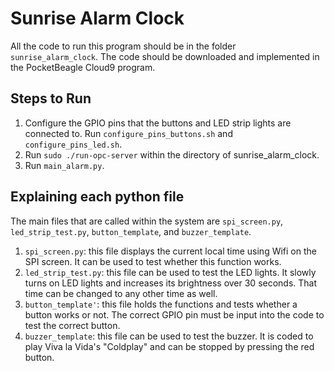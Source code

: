 # Sunrise Alarm Clock

All the code to run this program should be in the folder `sunrise_alarm_clock`. The code should be downloaded and implemented in the PocketBeagle Cloud9 program. 

## Steps to Run 
1. Configure the GPIO pins that the buttons and LED strip lights are connected to. Run `configure_pins_buttons.sh` and `configure_pins_led.sh`.
2. Run `sudo ./run-opc-server` within the directory of sunrise_alarm_clock.
3. Run `main_alarm.py`.

## Explaining each python file 

The main files that are called within the system are `spi_screen.py`, `led_strip_test.py`, `button_template`, and `buzzer_template`. 

1. `spi_screen.py`: this file displays the current local time using Wifi on the SPI screen. It can be used to test whether this function works.
2. `led_strip_test.py`: this file can be used to test the LED lights. It slowly turns on LED lights and increases its brightness over 30 seconds. That time can be changed to any other time as well.
3. `button_template'`: this file holds the functions and tests whether a button works or not. The correct GPIO pin must be input into the code to test the correct button.
4. `buzzer_template`: this file can be used to test the buzzer. It is coded to play Viva la Vida's "Coldplay" and can be stopped by pressing the red button.
